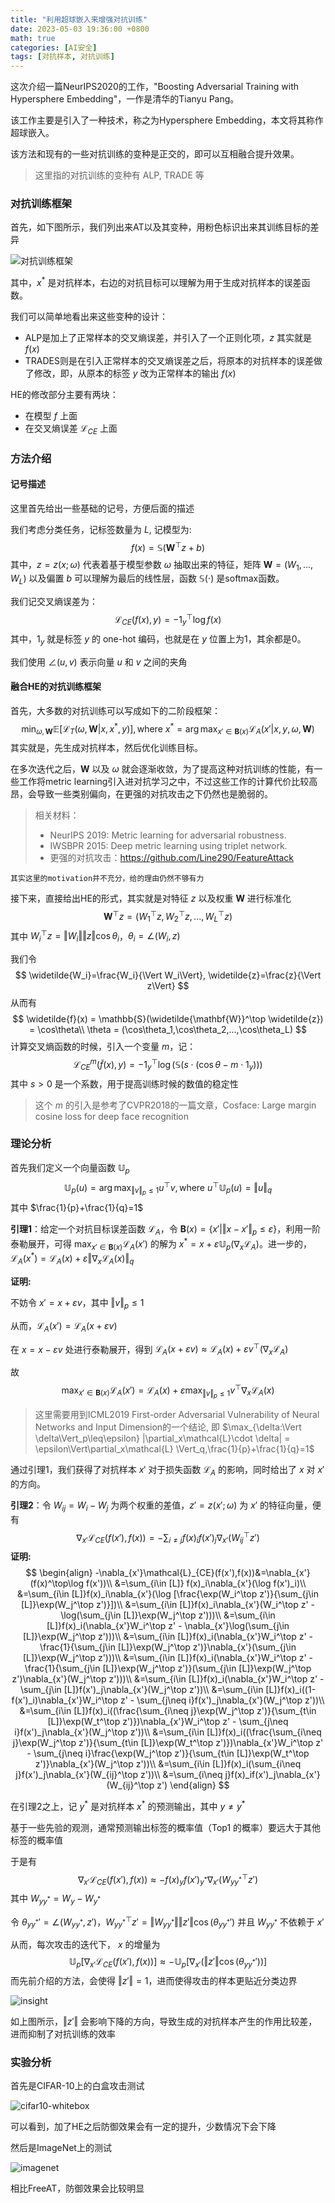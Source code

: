 ```yaml
---
title: "利用超球嵌入来增强对抗训练"
date: 2023-05-03 19:36:00 +0800
math: true
categories: [AI安全]
tags: [对抗样本, 对抗训练] 
---
```





这次介绍一篇NeurIPS2020的工作，"Boosting Adversarial Training with Hypersphere Embedding"，一作是清华的Tianyu Pang。

该工作主要是引入了一种技术，称之为Hypersphere Embedding，本文将其称作超球嵌入。

该方法和现有的一些对抗训练的变种是正交的，即可以互相融合提升效果。

> 这里指的对抗训练的变种有 ALP, TRADE 等



### 对抗训练框架



首先，如下图所示，我们列出来AT以及其变种，用粉色标识出来其训练目标的差异

![对抗训练框架](https://mezereon-upic.oss-cn-shanghai.aliyuncs.com/uPic/image-20210703150907168.png)



其中，$x^*$ 是对抗样本，右边的对抗目标可以理解为用于生成对抗样本的误差函数。

我们可以简单地看出来这些变种的设计：

- ALP是加上了正常样本的交叉熵误差，并引入了一个正则化项，$z$ 其实就是$f(x)$
- TRADES则是在引入正常样本的交叉熵误差之后，将原本的对抗样本的误差做了修改，即，从原本的标签 $y$ 改为正常样本的输出 $f(x)$

HE的修改部分主要有两块：

- 在模型 $f$ 上面
- 在交叉熵误差 $\mathcal{L}_{CE}$ 上面



### 方法介绍



#### 记号描述

这里首先给出一些基础的记号，方便后面的描述

我们考虑分类任务，记标签数量为 $L$, 记模型为:
$$
f(x) = \mathbb{S}(\mathbf{W}^\top z+b)
$$
其中，$z = z(x;\omega)$ 代表着基于模型参数 $\omega$ 抽取出来的特征，矩阵 $\mathbf{W} = (W_1,...,W_L)$ 以及偏置 $b$ 可以理解为最后的线性层，函数 $\mathbb{S}(\cdot)$ 是softmax函数。

我们记交叉熵误差为：
$$
\mathcal{L}_{CE}(f(x),y)=-1^\top_y \log f(x)
$$
其中，$1_y$ 就是标签 $y$ 的 one-hot 编码，也就是在 $y$ 位置上为1，其余都是0。

我们使用 $\angle(u,v)$ 表示向量 $u$ 和 $v$ 之间的夹角



#### 融合HE的对抗训练框架



首先，大多数的对抗训练可以写成如下的二阶段框架：
$$
\min_{\omega,\mathbf{W}}\mathbb{E}[\mathcal{L}_T(\omega,\mathbf{W}|x,x^*,y)], \text{where } x^*=\arg\max_{x'\in\mathbf{B}(x)} \mathcal{L}_A(x'|x,y,\omega,\mathbf{W})
$$
其实就是，先生成对抗样本，然后优化训练目标。

在多次迭代之后，$\mathbf{W}$ 以及 $\omega$ 就会逐渐收敛，为了提高这种对抗训练的性能，有一些工作将metric learning引入进对抗学习之中，不过这些工作的计算代价比较高昂，会导致一些类别偏向，在更强的对抗攻击之下仍然也是脆弱的。

> 相关材料：
>
> - NeurIPS 2019: Metric learning for adversarial robustness.
> - IWSBPR 2015: Deep metric learning using triplet network.
> - 更强的对抗攻击：https://github.com/Line290/FeatureAttack

`其实这里的motivation并不充分，给的理由仍然不够有力`



接下来，直接给出HE的形式，其实就是对特征 $z$ 以及权重 $\mathbf{W}$ 进行标准化
$$
\mathbf{W}^\top z=(W_1^\top z, W_2^\top z,...,W_L^\top z)
$$
其中 $W_i^\top z=\Vert W_i\Vert\Vert z\Vert \cos\theta_i$，$\theta_i = \angle(W_i,z)$

我们令
$$
\widetilde{W_i}=\frac{W_i}{\Vert W_i\Vert}, \widetilde{z}=\frac{z}{\Vert z\Vert}
$$
从而有
$$
\widetilde{f}(x) = \mathbb{S}(\widetilde{\mathbf{W}}^\top \widetilde{z}) = \cos\theta\\
\theta = (\cos\theta_1,\cos\theta_2,...,\cos\theta_L)
$$
计算交叉熵函数的时候，引入一个变量 $m$，记：
$$
\mathcal{L}_{CE}^{m}(\widetilde{f}(x),y)=-1^\top_y\log(\mathbb{S}(s\cdot(\cos\theta-m\cdot 1_y)))
$$
其中 $s > 0$ 是一个系数，用于提高训练时候的数值的稳定性

> 这个 $m$ 的引入是参考了CVPR2018的一篇文章，Cosface: Large margin cosine loss for deep face recognition





### 理论分析



首先我们定义一个向量函数 $\mathbb{U}_p$
$$
\mathbb{U}_p(u)=\arg\max_{\Vert v\Vert_p\leq 1}u^\top v,\text{where } u^\top\mathbb{U}_p(u)=\Vert u\Vert_q
$$
其中 $\frac{1}{p}+\frac{1}{q}=1$



**引理1**：给定一个对抗目标误差函数 $\mathcal{L}_A$，令 $\mathbf{B}(x)=\{x'|\Vert x-x'\Vert_p\leq\varepsilon\}$，利用一阶泰勒展开，可得 $\max_{x'\in \mathbf{B}(x)}\mathcal{L}_A(x')$ 的解为 $x^*=x+\varepsilon \mathbb{U}_p(\nabla_x\mathcal{L}_A)$。进一步的，$\mathcal{L}_A(x^*) = \mathcal{L}_A(x) + \varepsilon \Vert \nabla_x\mathcal{L}_A(x) \Vert_q$



**证明:**

不妨令 $x'=x+\varepsilon v$，其中 $\Vert v\Vert_p\leq1$

从而，$\mathcal{L}_A(x')=\mathcal{L}_A(x + \varepsilon v)$

在 $x = x - \varepsilon v$ 处进行泰勒展开，得到 $\mathcal{L}_A(x+\varepsilon v) \approx \mathcal{L}_A(x) + \varepsilon v^\top (\nabla_x\mathcal{L}_A)$

故 
$$
\max_{x'\in \mathbf{B}(x)}\mathcal{L}_A(x') = \mathcal{L}_A(x) + \varepsilon \max_{\Vert v\Vert_p\leq 1} v^\top\nabla_x \mathcal{L}_A(x) 
$$

> 这里需要用到ICML2019 First-order Adversarial Vulnerability of Neural Networks and Input Dimension的一个结论, 即 $\max_{\delta:\Vert \delta\Vert_p\leq\epsilon} |\partial_x\mathcal{L}\cdot \delta| = \epsilon\Vert\partial_x\mathcal{L} \Vert_q,\frac{1}{p}+\frac{1}{q}=1$



通过引理1，我们获得了对抗样本 $x'$ 对于损失函数 $\mathcal{L}_A$ 的影响，同时给出了 $x$ 对 $x'$ 的方向。



**引理2**：令 $W_{ij} = W_i-W_j$ 为两个权重的差值，$z' = z(x';\omega)$ 为 $x'$ 的特征向量，便有
$$
\nabla_{x'}\mathcal{L}_{CE}(f(x'),f(x)) = -\sum_{i\neq j}f(x)_if(x')_j\nabla_{x'}(W_{ij}^\top z')
$$
**证明:**
$$
\begin{align}
-\nabla_{x'}\mathcal{L}_{CE}(f(x'),f(x))&=\nabla_{x'}(f(x)^\top\log f(x'))\\
&=\sum_{i\in [L]} f(x)_i\nabla_{x'}(\log f(x')_i)\\
&=\sum_{i\in [L]}f(x)_i\nabla_{x'}(\log [\frac{\exp(W_i^\top z')}{\sum_{j\in [L]}\exp(W_j^\top z')}])\\
&=\sum_{i\in [L]}f(x)_i\nabla_{x'}(W_i^\top z' - \log(\sum_{j\in [L]}\exp(W_j^\top z')))\\
&=\sum_{i\in [L]}f(x)_i(\nabla_{x'}W_i^\top z' - \nabla_{x'}\log(\sum_{j\in [L]}\exp(W_j^\top z')))\\
&=\sum_{i\in [L]}f(x)_i(\nabla_{x'}W_i^\top z' - \frac{1}{\sum_{j\in [L]}\exp(W_j^\top z')}\nabla_{x'}(\sum_{j\in [L]}\exp(W_j^\top z')))\\
&=\sum_{i\in [L]}f(x)_i(\nabla_{x'}W_i^\top z' - \frac{1}{\sum_{j\in [L]}\exp(W_j^\top z')}(\sum_{j\in [L]}\exp(W_j^\top z')\nabla_{x'}(W_j^\top z')))\\
&=\sum_{i\in [L]}f(x)_i(\nabla_{x'}W_i^\top z' - \sum_{j\in [L]}f(x')_j\nabla_{x'}(W_j^\top z'))\\
&=\sum_{i\in [L]}f(x)_i((1-f(x')_i)\nabla_{x'}W_i^\top z' - \sum_{j\neq i}f(x')_j\nabla_{x'}(W_j^\top z'))\\
&=\sum_{i\in [L]}f(x)_i((\frac{\sum_{i\neq j}\exp(W_j^\top z')}{\sum_{t\in [L]}\exp(W_t^\top z')})\nabla_{x'}W_i^\top z' - \sum_{j\neq i}f(x')_j\nabla_{x'}(W_j^\top z'))\\
&=\sum_{i\in [L]}f(x)_i((\frac{\sum_{i\neq j}\exp(W_j^\top z')}{\sum_{t\in [L]}\exp(W_t^\top z')})\nabla_{x'}W_i^\top z' - \sum_{j\neq i}\frac{\exp(W_j^\top z')}{\sum_{t\in [L]}\exp(W_t^\top z')}\nabla_{x'}(W_j^\top z'))\\
&=\sum_{i\in [L]}f(x)_i(\sum_{i\neq j}f(x')_j\nabla_{x'}(W_{ij}^\top z'))\\
&=\sum_{i\neq j}f(x)_if(x')_j\nabla_{x'}(W_{ij}^\top z')
\end{align}
$$




在引理2之上，记 $y^*$ 是对抗样本 $x^*$ 的预测输出，其中 $y\neq y^*$

基于一些先验的观测，通常预测输出标签的概率值（Top1 的概率）要远大于其他标签的概率值

于是有
$$
\nabla_{x'}\mathcal{L}_{CE}(f(x'),f(x))\approx -f(x)_yf(x')_{y^*}\nabla_{x'}(W_{yy^*}^\top z')
$$
其中 $W_{yy^*}=W_y-W_{y^*}$

令 $\theta_{yy^*}'=\angle(W_{y y^*},z')$，$W_{y y^*}^\top z'=\Vert W_{y y^*}\Vert\Vert z'\Vert \cos(\theta_{y y^*}')$ 并且 $W_{y y^*}$ 不依赖于 $x'$

从而，每次攻击的迭代下， $x$ 的增量为
$$
\mathbb{U}_p[\nabla_{x'}\mathcal{L}_{CE}(f(x'),f(x))]\approx-\mathbb{U}_p[\nabla_{x'}(\Vert z'\Vert \cos(\theta_{y y^*}'))]
$$
而先前介绍的方法，会使得 $\Vert z'\Vert = 1$，进而使得攻击的样本更贴近分类边界

![insight](https://mezereon-upic.oss-cn-shanghai.aliyuncs.com/uPic/image-20210708145829067.png)

如上图所示，$\Vert z'\Vert$ 会影响下降的方向，导致生成的对抗样本产生的作用比较差，进而抑制了对抗训练的效率



### 实验分析



首先是CIFAR-10上的白盒攻击测试

![cifar10-whitebox](https://mezereon-upic.oss-cn-shanghai.aliyuncs.com/uPic/image-20210708150113836.png)



可以看到，加了HE之后防御效果会有一定的提升，少数情况下会下降



然后是ImageNet上的测试

![imagenet](https://mezereon-upic.oss-cn-shanghai.aliyuncs.com/uPic/image-20210708150252665.png)

相比FreeAT，防御效果会比较明显

